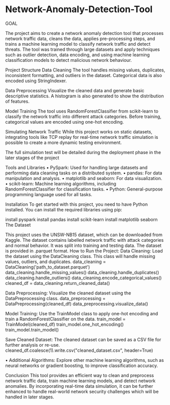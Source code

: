 # Network-Anomaly-Detection-Tool

GOAL

The project aims to create a network anomaly detection tool that processes network traffic data, cleans the data, applies pre-processing steps, and trains a machine learning model to classify network traffic and detect threats. The tool was trained through  large datasets and apply techniques such as outlier detection, data encoding, and using machine learning classification models to detect malicious network behaviour.

Project Structure
Data Cleaning
The tool handles missing values, duplicates, inconsistent formatting, and outliers in the dataset. Categorical data is also encoded using StringIndexer.

Data Preprocessing
Visualize the cleaned data and generate basic descriptive statistics. A histogram is also generated to show the distribution of features.

Model Training
The tool uses RandomForestClassifier from scikit-learn to classify the network traffic into different attack categories. Before training, categorical values are encoded using one-hot encoding.

Simulating Network Traffic 
While this project works on static datasets, integrating tools like TCP replay for real-time network traffic simulation is possible to create a more dynamic testing environment.

The full simulation test will be detailed during the deployment phase in the later stages of the project

Tools and Libraries
•	PySpark: Used for handling large datasets and performing data cleaning tasks on a distributed system.
•	pandas: For data manipulation and analysis.
•	matplotlib and seaborn: For data visualization.
•	scikit-learn: Machine learning algorithms, including RandomForestClassifier for classification tasks.
•	Python: General-purpose programming language used for all tasks.

Installation
To get started with this project, you need to have Python installed. You can install the required libraries using pip:


 install pyspark
 install pandas
 install scikit-learn
 install matplotlib seaborn
The Dataset

This project uses the UNSW-NB15 dataset, which can be downloaded from Kaggle. The dataset contains labelled network traffic with attack categories and normal behavior. It was split into training and testing data.  The dataset is provided in .parquet format.
How to Run the Project:
Data Cleaning:
Load the dataset using the DataCleaning class. This class will handle missing values, outliers, and duplicates.
data_cleaning = DataCleaning('path_to_dataset.parquet')
data_cleaning.handle_missing_values()
data_cleaning.handle_duplicates()
data_cleaning.handle_outliers()
data_cleaning.encode_categorical_values()
cleaned_df = data_cleaning.return_cleaned_data()

Data Preprocessing: Visualize the cleaned dataset using the DataPreprocessing class.
data_preprocessing = DataPreprocessing(cleaned_df)
data_preprocessing.visualize_data()

Model Training:
Use the TrainModel class to apply one-hot encoding and train a RandomForestClassifier on the data.
train_model = TrainModel(cleaned_df)
train_model.one_hot_encoding()
train_model.train_model()

Save Cleaned Dataset: The cleaned dataset can be saved as a CSV file for further analysis or re-use.
cleaned_df.coalesce(1).write.csv("cleaned_dataset.csv", header=True)

•	Additional Algorithms: Explore other machine learning algorithms, such as neural networks or gradient boosting, to improve classification accuracy.

Conclusion
This tool provides an efficient way to clean and preprocess network traffic data, train machine learning models, and detect network anomalies. By incorporating real-time data simulation, it can be further enhanced to handle real-world network security challenges which will be handled in later stages.
